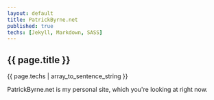```yaml
---
layout: default
title: PatrickByrne.net
published: true
techs: [Jekyll, Markdown, SASS]
---
```


## {{ page.title }}

<section class="tchs">
  {{ page.techs | array_to_sentence_string }}
</section>

PatrickByrne.net is my personal site, which you're looking at right now.
